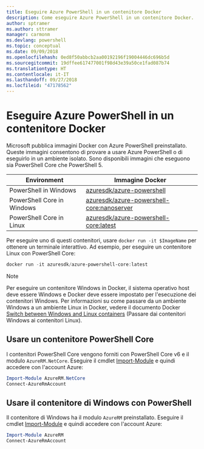 ```yaml
---
title: Eseguire Azure PowerShell in un contenitore Docker
description: Come eseguire Azure PowerShell in un contenitore Docker.
author: sptramer
ms.author: sttramer
manager: carmonm
ms.devlang: powershell
ms.topic: conceptual
ms.date: 09/09/2018
ms.openlocfilehash: 0ed8f50abbcb2aa00192196f19004446dc696b5d
ms.sourcegitcommit: 19dffee617477001f98d43e39a50ce1fad087b74
ms.translationtype: HT
ms.contentlocale: it-IT
ms.lasthandoff: 09/27/2018
ms.locfileid: "47178562"
---
```

# <a name="run-azure-powershell-in-a-docker-container"></a>Eseguire Azure PowerShell in un contenitore Docker

Microsoft pubblica immagini Docker con Azure PowerShell preinstallato. Queste immagini consentono di provare a usare Azure PowerShell o di eseguirlo in un ambiente isolato. Sono disponibili immagini che eseguono sia PowerShell Core che PowerShell 5. 

| Environment | Immagine Docker |
|-------------|--------------|
| PowerShell in Windows | [azuresdk/azure-powershell](https://hub.docker.com/r/azuresdk/azure-powershell/) |
| PowerShell Core in Windows | [azuresdk/azure-powershell-core:nanoserver](https://hub.docker.com/r/azuresdk/azure-powershell-core/) |
| PowerShell Core in Linux | [azuresdk/azure-powershell-core:latest](https://hub.docker.com/r/azuresdk/azure-powershell-core/) |

Per eseguire uno di questi contenitori, usare `docker run -it $ImageName` per ottenere un terminale interattivo. Ad esempio, per eseguire un contenitore Linux con PowerShell Core:

```powershell
docker run -it azuresdk/azure-powershell-core:latest
```

> [!NOTE]
> Per eseguire un contenitore Windows in Docker, il sistema operativo host deve essere Windows e Docker deve essere impostato per l'esecuzione dei contenitori Windows. Per informazioni su come passare da un ambiente Windows a un ambiente Linux in Docker, vedere il documento Docker [Switch between Windows and Linux containers](https://docs.docker.com/docker-for-windows/#switch-between-windows-and-linux-containers) (Passare dai contenitori Windows ai contenitori Linux).

## <a name="use-a-powershell-core-container"></a>Usare un contenitore PowerShell Core

I contenitori PowerShell Core vengono forniti con PowerShell Core v6 e il modulo `AzureRM.NetCore`. Eseguire il cmdlet [Import-Module](/powershell/module/microsoft.powershell.core/import-module) e quindi accedere con l'account Azure:

```powershell
Import-Module AzureRM.NetCore
Connect-AzureRmAccount
```

## <a name="use-the-windows-container-with-powershell"></a>Usare il contenitore di Windows con PowerShell

Il contenitore di Windows ha il modulo `AzureRM` preinstallato. Eseguire il cmdlet [Import-Module](/powershell/module/microsoft.powershell.core/import-module) e quindi accedere con l'account Azure:

```powershell
Import-Module AzureRM
Connect-AzureRmAccount
```
